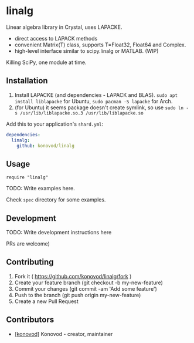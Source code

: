 # linalg
Linear algebra library in Crystal, uses LAPACKE.
- direct access to LAPACK methods
- convenient Matrix(T) class, supports T=Float32, Float64 and Complex.
- high-level interface similar to scipy.linalg or MATLAB. (WIP)

Killing SciPy, one module at time.

## Installation

1. Install LAPACKE (and dependencies - LAPACK and BLAS). `sudo apt install liblapacke` for Ubuntu, `sudo pacman -S lapacke` for Arch.
2. (for Ubuntu) it seems package doesn't create symlink, so use `sudo ln -s /usr/lib/liblapacke.so.3 /usr/lib/liblapacke.so`

Add this to your application's `shard.yml`:

```yaml
dependencies:
  linalg:
    github: konovod/linalg
```

## Usage

```crystal
require "linalg"
```

TODO: Write examples here.

Check `spec` directory for some examples.

## Development

TODO: Write development instructions here

PRs are welcome)

## Contributing

1. Fork it ( https://github.com/konovod/linalg/fork )
2. Create your feature branch (git checkout -b my-new-feature)
3. Commit your changes (git commit -am 'Add some feature')
4. Push to the branch (git push origin my-new-feature)
5. Create a new Pull Request


## Contributors

- [[konovod]](https://github.com/konovod) Konovod - creator, maintainer
